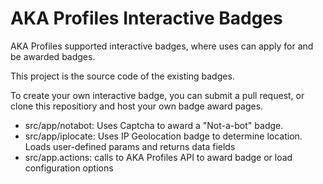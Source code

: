 # AKA Profiles Interactive Badges

AKA Profiles supported interactive badges, where uses can apply for and be awarded badges.

This project is the source code of the existing badges.

To create your own interactive badge, you can submit a pull request, or clone this repositiory and host your own badge award pages.

- src/app/notabot: Uses Captcha to award a "Not-a-bot" badge.
- src/app/iplocate: Uses IP Geolocation badge to determine location. Loads user-defined params and returns data fields
- src/app.actions: calls to AKA Profiles API to award badge or load configuration options
